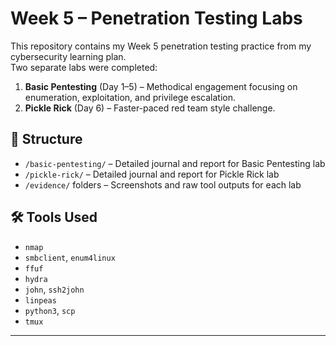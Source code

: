 # Week 5 – Penetration Testing Labs

This repository contains my Week 5 penetration testing practice from my cybersecurity learning plan.  
Two separate labs were completed:

1. **Basic Pentesting** (Day 1–5) – Methodical engagement focusing on enumeration, exploitation, and privilege escalation.
2. **Pickle Rick** (Day 6) – Faster-paced red team style challenge.

## 📂 Structure
- `/basic-pentesting/` – Detailed journal and report for Basic Pentesting lab
- `/pickle-rick/` – Detailed journal and report for Pickle Rick lab
- `/evidence/` folders – Screenshots and raw tool outputs for each lab

## 🛠️ Tools Used
- `nmap`
- `smbclient`, `enum4linux`
- `ffuf`
- `hydra`
- `john`, `ssh2john`
- `linpeas`
- `python3`, `scp`
- `tmux`

---
